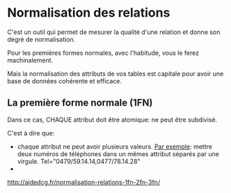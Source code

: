 # Normalisation des relations
C'est un outil qui permet de mesurer la qualité d'une relation et donne son degré de normalisation.

Pour les premières formes normales, avec l'habitude, vous le ferez machinalement.

Mais la normalisation des attributs de vos tables est capitale pour avoir une base de données cohérente et efficace.

## La première forme normale (1FN)
Dans ce cas, CHAQUE attribut doit être atomique: ne peut être subdivisé.

C'est à dire que:
- chaque attribut ne peut avoir plusieurs valeurs.
  <ins>Par exemple</ins>: mettre deux numéros de téléphones dans un mêmes attribut séparés par une virgule. Tel="0479/59.14.14,0477/78.14.28" 
- 



http://aidedcg.fr/normalisation-relations-1fn-2fn-3fn/